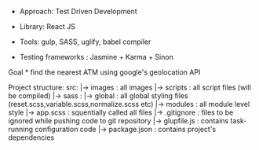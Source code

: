 * Approach: Test Driven Development

* Library: React JS

* Tools: gulp, SASS, uglify, babel compiler
* Testing frameworks : Jasmine + Karma + Sinon

Goal
	* find the nearest ATM using google's geolocation API


Project structure: 
 src:
	|-> images : all images 
 	|-> scripts : all script files (will be compiled)
 	|-> sass :
 		|-> global : all global styling files (reset.scss,variable.scss,normalize.scss etc)
 		|-> modules : all module level style 
 		|-> app.scss : squentially called all files
 	|-> .gitignore : files to be ignored while pushing code to git repository
 	|-> glupfile.js : contains task-running configuration code
 	|-> package.json : contains project's dependencies